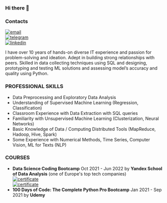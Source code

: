 ### Hi there 👋

### Contacts
[![email](https://img.shields.io/badge/email-eleges%20@%20ya.ru-8abd80)](#)  
[![telegram](https://img.shields.io/badge/telegram-@cryptic_owl-8abd80)](#)  
[![linkedin](https://img.shields.io/badge/linkedin-@eugene%20popov-8abd80)](#)  

I have over 10 years of hands-on diverse IT experience and passion for problem-solving and ideation. Adept in building strong relationships with peers. Skilled in data collecting techniques using SQL and designing, prototyping and testing ML solutions and assessing model’s accuracy and quality using Python.


### PROFESSIONAL SKILLS
- Data Preprocessing and Exploratory Data Analysis
- Understanding of Supervised Machine Learning (Regression, Classification)
- Classroom Experience with Data Extraction with SQL queries
- Familiarity with Unsupervised Machine Learning (Clusterization, Neural Networks)
- Basic Knowledge of Data / Computing Distributed Tools (MapReduce, Hadoop, Hive, Spark)
- Some Experience with Numerical Methods, Time Series, Computer Vision, ML for Texts (NLP)


### COURSES
- **Data Science Coding Bootcamp** Oct 2021 - Jun 2022 by **Yandex School of Data Analysis** (one of Europe's top tech companies)  
[![certificate](https://img.shields.io/badge/сertificate-Data%20Scientist%20ENG-8abd80)](https://github.com/imeleges/YPDS_Projects/blob/main/certificates/сertificate_yandex_data_scientist_ENG.png)  
[![certificate](https://img.shields.io/badge/сertificate-Data%20Scientist%20RUS-8abd80)](https://github.com/imeleges/YPDS_Projects/blob/main/certificates/сertificate_yandex_data_scientist_RUS.png)  
- **100 Days of Code: The Complete Python Pro Bootcamp** Jan 2021 - Sep 2021 by **Udemy**